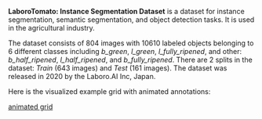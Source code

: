 **LaboroTomato: Instance Segmentation Dataset** is a dataset for instance segmentation, semantic segmentation, and object detection tasks. It is used in the agricultural industry. 

The dataset consists of 804 images with 10610 labeled objects belonging to 6 different classes including *b_green*, *l_green*, *l_fully_ripened*, and other: *b_half_ripened*, *l_half_ripened*, and *b_fully_ripened*. There are 2 splits in the dataset: *Train* (643 images) and *Test* (161 images). The dataset was released in 2020 by the Laboro.AI Inc, Japan.

Here is the visualized example grid with animated annotations:

[animated grid](https://github.com/dataset-ninja/laboro-tomato/raw/main/visualizations/horizontal_grid.webm)
